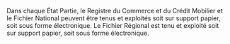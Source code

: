 Dans chaque État Partie, le Registre du Commerce et du Crédit Mobilier et le Fichier
National peuvent être tenus et exploités soit sur support papier, soit sous forme électronique.
Le Fichier Régional est tenu et exploité soit sur support papier, soit sous forme électronique.